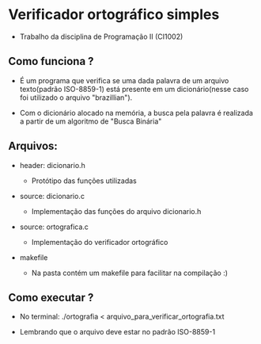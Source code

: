 # Verificador ortográfico simples
  * Trabalho da disciplina de Programação II (CI1002)
  
  
## Como funciona ?
  * É um programa que verifica se uma dada palavra de um arquivo texto(padrão ISO-8859-1) está presente em um dicionário(nesse caso foi utilizado o arquivo "brazillian").
  
  * Com o dicionário alocado na memória, a busca pela palavra é realizada a partir de um algoritmo de "Busca Binária"
  
  
## Arquivos:
  * header: dicionario.h
      - Protótipo das funções utilizadas
  
  * source: dicionario.c
      - Implementação das funções do arquivo dicionario.h
      
  * source: ortografica.c
      - Implementação do verificador ortográfico
      
  * makefile
      - Na pasta contém um makefile para facilitar na compilação :)
  
  
## Como executar ?
  * No terminal: ./ortografia < arquivo_para_verificar_ortografia.txt
  
  * Lembrando que o arquivo deve estar no padrão ISO-8859-1
  
